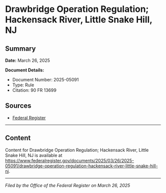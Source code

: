 # Drawbridge Operation Regulation; Hackensack River, Little Snake Hill, NJ

## Summary

**Date:** March 26, 2025

**Document Details:**
- Document Number: 2025-05091
- Type: Rule
- Citation: 90 FR 13699

## Sources
- [Federal Register](https://www.federalregister.gov/documents/2025/03/26/2025-05091/drawbridge-operation-regulation-hackensack-river-little-snake-hill-nj)

---

## Content

Content for Drawbridge Operation Regulation; Hackensack River, Little Snake Hill, NJ is available at https://www.federalregister.gov/documents/2025/03/26/2025-05091/drawbridge-operation-regulation-hackensack-river-little-snake-hill-nj.

---

*Filed by the Office of the Federal Register on March 26, 2025*
